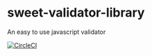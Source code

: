 # sweet-validator-library
An easy to use javascript validator

[![CircleCI](https://circleci.com/gh/jideajayi11/sweet-validator-library/tree/develop.svg?style=svg)](https://circleci.com/gh/jideajayi11/sweet-validator-library/tree/develop)